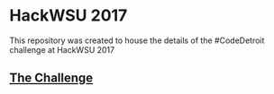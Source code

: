 # HackWSU 2017

This repository was created to house the details of the #CodeDetroit challenge at HackWSU 2017  

## [The Challenge](./challenge)
